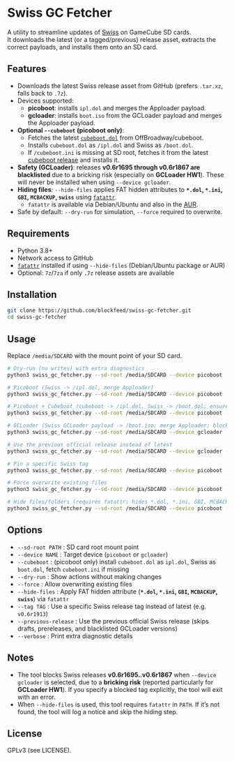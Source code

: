 # Swiss GC Fetcher

A utility to streamline updates of [Swiss](https://github.com/emukidid/swiss-gc) on GameCube SD cards.  
It downloads the latest (or a tagged/previous) release asset, extracts the correct payloads, and installs them onto an SD card.

## Features

- Downloads the latest Swiss release asset from GitHub (prefers `.tar.xz`, falls back to `.7z`).
- Devices supported:
  - **picoboot**: installs `ipl.dol` and merges the Apploader payload.
  - **gcloader**: installs `boot.iso` from the GCLoader payload and merges the Apploader payload.
- **Optional `--cubeboot` (picoboot only)**:
  - Fetches the latest [`cubeboot.dol`](https://github.com/OffBroadway/cubeboot) from OffBroadway/cubeboot.
  - Installs `cubeboot.dol` as `/ipl.dol` and Swiss as `/boot.dol`.
  - If `/cubeboot.ini` is missing at SD root, fetches it from the latest [cubeboot release](https://github.com/OffBroadway/cubeboot/releases) and installs it.
- **Safety (GCLoader)**: releases **v0.6r1695 through v0.6r1867 are blacklisted** due to a bricking risk (especially on **GCLoader HW1**). These will never be installed when using `--device gcloader`.
- **Hiding files**: `--hide-files` applies FAT hidden attributes to **`*.dol`, `*.ini`, `GBI`, `MCBACKUP`, `swiss`** using [`fatattr`](https://tracker.debian.org/pkg/fatattr).  
  - `fatattr` is available via Debian/Ubuntu and also in the [AUR](https://aur.archlinux.org/packages/fatattr).
- Safe by default: `--dry-run` for simulation, `--force` required to overwrite.

## Requirements

- Python 3.8+
- Network access to GitHub
- [`fatattr`](https://tracker.debian.org/pkg/fatattr) installed if using `--hide-files` (Debian/Ubuntu package or AUR)
- Optional: `7z`/`7za` if only `.7z` release assets are available

## Installation

```bash
git clone https://github.com/blockfeed/swiss-gc-fetcher.git
cd swiss-gc-fetcher
```

## Usage

Replace `/media/SDCARD` with the mount point of your SD card.

```bash
# Dry-run (no writes) with extra diagnostics
python3 swiss_gc_fetcher.py --sd-root /media/SDCARD --device picoboot --dry-run --verbose

# Picoboot (Swiss -> /ipl.dol, merge Apploader)
python3 swiss_gc_fetcher.py --sd-root /media/SDCARD --device picoboot

# Picoboot + Cubeboot (cubeboot -> /ipl.dol, Swiss -> /boot.dol; ensure /cubeboot.ini exists)
python3 swiss_gc_fetcher.py --sd-root /media/SDCARD --device picoboot --cubeboot

# GCLoader (Swiss GCLoader payload -> /boot.iso; merge Apploader; blocks risky revisions)
python3 swiss_gc_fetcher.py --sd-root /media/SDCARD --device gcloader

# Use the previous official release instead of latest
python3 swiss_gc_fetcher.py --sd-root /media/SDCARD --device gcloader --previous-release

# Pin a specific Swiss tag
python3 swiss_gc_fetcher.py --sd-root /media/SDCARD --device picoboot --tag v0.6r1913

# Force overwrite existing files
python3 swiss_gc_fetcher.py --sd-root /media/SDCARD --device picoboot --force

# Hide files/folders (requires fatattr; hides *.dol, *.ini, GBI, MCBACKUP, swiss)
python3 swiss_gc_fetcher.py --sd-root /media/SDCARD --device picoboot --hide-files
```

## Options

- `--sd-root PATH` : SD card root mount point
- `--device NAME` : Target device (`picoboot` or `gcloader`)
- `--cubeboot` : (picoboot only) install `cubeboot.dol` as `ipl.dol`, Swiss as `boot.dol`, fetch `cubeboot.ini` if missing
- `--dry-run` : Show actions without making changes
- `--force` : Allow overwriting existing files
- `--hide-files` : Apply FAT hidden attribute (**`*.dol`, `*.ini`, `GBI`, `MCBACKUP`, `swiss`**) via `fatattr`
- `--tag TAG` : Use a specific Swiss release tag instead of latest (e.g. `v0.6r1913`)
- `--previous-release` : Use the previous official Swiss release (skips drafts, prereleases, and blacklisted GCLoader versions)
- `--verbose` : Print extra diagnostic details

## Notes

- The tool blocks Swiss releases **v0.6r1695..v0.6r1867** when `--device gcloader` is selected, due to a **bricking risk** (reported particularly for **GCLoader HW1**). If you specify a blocked tag explicitly, the tool will exit with an error.
- When `--hide-files` is used, this tool requires `fatattr` in `PATH`. If it’s not found, the tool will log a notice and skip the hiding step.

## License

GPLv3 (see LICENSE).

